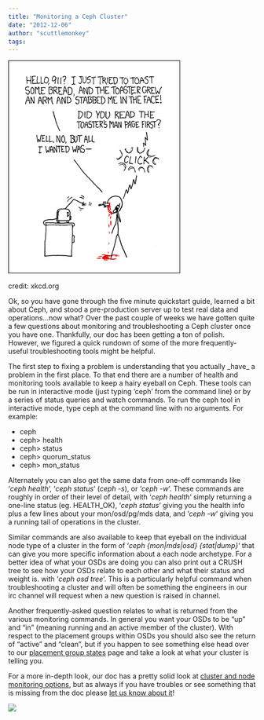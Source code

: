 ```yaml
---
title: "Monitoring a Ceph Cluster"
date: "2012-12-06"
author: "scuttlemonkey"
tags: 
---
```


[![](images/rtfm.png "Inktank will help even if you don't RTFM.")](http://www.xkcd.org/293/)

credit: xkcd.org

Ok, so you have gone through the five minute quickstart guide, learned a bit about Ceph, and stood a pre-production server up to test real data and operations…now what? Over the past couple of weeks we have gotten quite a few questions about monitoring and troubleshooting a Ceph cluster once you have one. Thankfully, our doc has been getting a ton of polish. However, we figured a quick rundown of some of the more frequently-useful troubleshooting tools might be helpful.

The first step to fixing a problem is understanding that you actually \_have\_ a problem in the first place. To that end there are a number of health and monitoring tools available to keep a hairy eyeball on Ceph. These tools can be run in interactive mode (just typing ‘ceph’ from the command line) or by a series of status queries and watch commands. To run the ceph tool in interactive mode, type ceph at the command line with no arguments. For example:

- ceph
- ceph> health
- ceph> status
- ceph> quorum\_status
- ceph> mon\_status

Alternately you can also get the same data from one-off commands like ‘_ceph health_‘, ‘_ceph status_‘ (_ceph -s_), or ‘_ceph -w_‘. These commands are roughly in order of their level of detail, with ‘_ceph health_‘ simply returning a one-line status (eg. HEALTH\_OK), ‘_ceph status_‘ giving you the health info plus a few lines about your mon/osd/pg/mds data, and ‘_ceph -w_‘ giving you a running tail of operations in the cluster.

Similar commands are also available to keep that eyeball on the individual node type of a cluster in the form of ‘_ceph {mon|mds|osd} {stat|dump}_‘ that can give you more specific information about a each node archetype. For a better idea of what your OSDs are doing you can also print out a CRUSH tree to see how your OSDs relate to each other and what their status and weight is. with ‘_ceph osd tree_‘. This is a particularly helpful command when troubleshooting a cluster and will often be something the engineers in our irc channel will request when a new question is raised in channel.

Another frequently-asked question relates to what is returned from the various monitoring commands. In general you want your OSDs to be “up” and “in” (meaning running and an active member of the cluster). With respect to the placement groups within OSDs you should also see the return of “active” and “clean”, but if you happen to see something else head over to our [placement group states](http://ceph.com/docs/master/rados/operations/pg-states/) page and take a look at what your cluster is telling you.

For a more in-depth look, our doc has a pretty solid look at [cluster and node monitoring options](http://ceph.com/docs/master/rados/operations/monitoring/), but as always if you have troubles or see something that is missing from the doc please [let us know about it](http://ceph.com/resources/mailing-list-irc/)!

![](http://track.hubspot.com/__ptq.gif?a=268973&k=14&bu=http://ceph.com&r=http://ceph.com/community/monitoring-a-ceph-cluster/&bvt=rss&p=wordpress)
